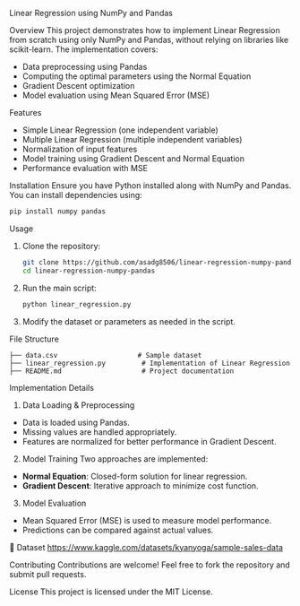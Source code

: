 Linear Regression using NumPy and Pandas

Overview
This project demonstrates how to implement Linear Regression from scratch using only NumPy and Pandas, without relying on libraries like scikit-learn. The implementation covers:
- Data preprocessing using Pandas
- Computing the optimal parameters using the Normal Equation
- Gradient Descent optimization
- Model evaluation using Mean Squared Error (MSE)

Features
- Simple Linear Regression (one independent variable)
- Multiple Linear Regression (multiple independent variables)
- Normalization of input features
- Model training using Gradient Descent and Normal Equation
- Performance evaluation with MSE

Installation
Ensure you have Python installed along with NumPy and Pandas. You can install dependencies using:

```bash
pip install numpy pandas
```

Usage
1. Clone the repository:
   ```bash
   git clone https://github.com/asadg8506/linear-regression-numpy-pandas.git
   cd linear-regression-numpy-pandas
   ```
2. Run the main script:
   ```bash
   python linear_regression.py
   ```
3. Modify the dataset or parameters as needed in the script.

File Structure
```
├── data.csv                    # Sample dataset
├── linear_regression.py         # Implementation of Linear Regression
├── README.md                    # Project documentation
```

Implementation Details
1. Data Loading & Preprocessing
- Data is loaded using Pandas.
- Missing values are handled appropriately.
- Features are normalized for better performance in Gradient Descent.

2. Model Training
Two approaches are implemented:
- **Normal Equation**: Closed-form solution for linear regression.
- **Gradient Descent**: Iterative approach to minimize cost function.

3. Model Evaluation
- Mean Squared Error (MSE) is used to measure model performance.
- Predictions can be compared against actual values.

📁 Dataset
https://www.kaggle.com/datasets/kyanyoga/sample-sales-data

Contributing
Contributions are welcome! Feel free to fork the repository and submit pull requests.

License
This project is licensed under the MIT License.

